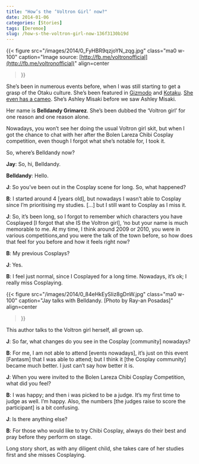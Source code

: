 ```yaml
---
title: "How’s the ‘Voltron Girl’ now?"
date: 2014-01-06
categories: [Stories]
tags: [Deremoe]
slug: /how-s-the-voltron-girl-now-136f3130b19d
---
```


{{< figure
  src="/images/2014/0_FyHBR9qzjoYN_zqg.jpg"
  class="ma0 w-100"
  caption="Image source: [http://fb.me/voltronofficial](http://fb.me/voltronofficial)"
  align=center
>}}


She’s been in numerous events before, when I was still starting to get a grasp of the Otaku culture. She’s been featured in [Gizmodo](http://gizmodo.com/5488480/seeing-the-littlest-cutest-voltron-of-them-all-made-me-melt) and [Kotaku](http://kotaku.com/5488004/voltron-does-not-get-any-more-adorable-than-this). [She even has a cameo](https://www.facebook.com/photo.php?fbid=273833085973514&set=a.273397556017067.64996.120871391269685&type=3&theater). She’s Ashley Misaki before we saw Ashley Misaki.

Her name is **Belldandy Grimarez**. She’s been dubbed the ‘Voltron girl’ for one reason and one reason alone.

Nowadays, you won’t see her doing the usual Voltron girl skit, but when I got the chance to chat with her after the Bolen Lareza Chibi Cosplay competition, even though I forgot what she’s notable for, I took it.

So, where’s Belldandy now?

**Jay**: So, hi, Belldandy.  

**Belldandy**: Hello.  

**J**: So you’ve been out in the Cosplay scene for long. So, what happened?  

**B**: I started around 4 \[years old\], but nowadays I wasn’t able to Cosplay since I’m prioritising my studies. \[…\] but I still want to Cosplay as I miss it.

**J**: So, it’s been long, so I forgot to remember which characters you have Cosplayed \[I forgot that she IS the Voltron girl\], ‘no but your name is much memorable to me. At my time, I think around 2009 or 2010, you were in various competitions,and you were the talk of the town before, so how does that feel for you before and how it feels right now?  

**B**: My previous Cosplays?  

**J**: Yes.  

**B**: I feel just normal, since I Cosplayed for a long time. Nowadays, it’s ok; I really miss Cosplaying.

{{< figure
  src="/images/2014/0_84eHkEySIiz8gDnW.jpg"
  class="ma0 w-100"
  caption="Jay talks with Belldandy. [Photo by Ray-an Posadas]"
  align=center
>}}

This author talks to the Voltron girl herself, all grown up.

**J**: So far, what changes do you see in the Cosplay \[community\] nowadays?  

**B**: For me, I am not able to attend \[events nowadays\], it’s just on this event \[Fantasm\] that I was able to attend; but I think it \[the Cosplay community\] became much better. I just can’t say how better it is.

**J**: When you were invited to the Bolen Lareza Chibi Cosplay Competition, what did you feel?  

**B**: I was happy; and then i was picked to be a judge. It’s my first time to judge as well. I’m happy. Also, the numbers \[the judges raise to score the participant\] is a bit confusing.

**J**: Is there anything else?  

**B**: For those who would like to try Chibi Cosplay, always do their best and pray before they perform on stage.

Long story short, as with any diligent child, she takes care of her studies first and she misses Cosplaying.
